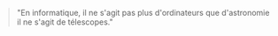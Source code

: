 > "En informatique, il ne s'agit pas plus d'ordinateurs que d'astronomie il ne s'agit de télescopes."
